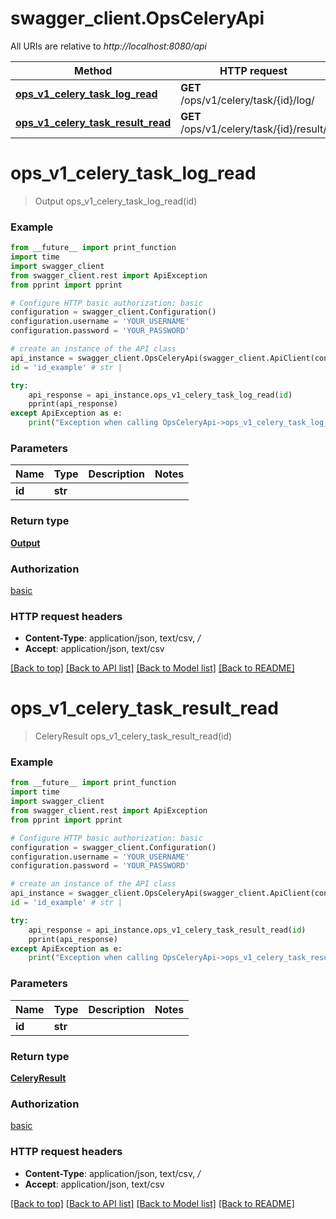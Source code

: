 # swagger_client.OpsCeleryApi

All URIs are relative to *http://localhost:8080/api*

Method | HTTP request | Description
------------- | ------------- | -------------
[**ops_v1_celery_task_log_read**](OpsCeleryApi.md#ops_v1_celery_task_log_read) | **GET** /ops/v1/celery/task/{id}/log/ | 
[**ops_v1_celery_task_result_read**](OpsCeleryApi.md#ops_v1_celery_task_result_read) | **GET** /ops/v1/celery/task/{id}/result/ | 


# **ops_v1_celery_task_log_read**
> Output ops_v1_celery_task_log_read(id)





### Example
```python
from __future__ import print_function
import time
import swagger_client
from swagger_client.rest import ApiException
from pprint import pprint

# Configure HTTP basic authorization: basic
configuration = swagger_client.Configuration()
configuration.username = 'YOUR_USERNAME'
configuration.password = 'YOUR_PASSWORD'

# create an instance of the API class
api_instance = swagger_client.OpsCeleryApi(swagger_client.ApiClient(configuration))
id = 'id_example' # str | 

try:
    api_response = api_instance.ops_v1_celery_task_log_read(id)
    pprint(api_response)
except ApiException as e:
    print("Exception when calling OpsCeleryApi->ops_v1_celery_task_log_read: %s\n" % e)
```

### Parameters

Name | Type | Description  | Notes
------------- | ------------- | ------------- | -------------
 **id** | **str**|  | 

### Return type

[**Output**](Output.md)

### Authorization

[basic](../README.md#basic)

### HTTP request headers

 - **Content-Type**: application/json, text/csv, */*
 - **Accept**: application/json, text/csv

[[Back to top]](#) [[Back to API list]](../README.md#documentation-for-api-endpoints) [[Back to Model list]](../README.md#documentation-for-models) [[Back to README]](../README.md)

# **ops_v1_celery_task_result_read**
> CeleryResult ops_v1_celery_task_result_read(id)





### Example
```python
from __future__ import print_function
import time
import swagger_client
from swagger_client.rest import ApiException
from pprint import pprint

# Configure HTTP basic authorization: basic
configuration = swagger_client.Configuration()
configuration.username = 'YOUR_USERNAME'
configuration.password = 'YOUR_PASSWORD'

# create an instance of the API class
api_instance = swagger_client.OpsCeleryApi(swagger_client.ApiClient(configuration))
id = 'id_example' # str | 

try:
    api_response = api_instance.ops_v1_celery_task_result_read(id)
    pprint(api_response)
except ApiException as e:
    print("Exception when calling OpsCeleryApi->ops_v1_celery_task_result_read: %s\n" % e)
```

### Parameters

Name | Type | Description  | Notes
------------- | ------------- | ------------- | -------------
 **id** | **str**|  | 

### Return type

[**CeleryResult**](CeleryResult.md)

### Authorization

[basic](../README.md#basic)

### HTTP request headers

 - **Content-Type**: application/json, text/csv, */*
 - **Accept**: application/json, text/csv

[[Back to top]](#) [[Back to API list]](../README.md#documentation-for-api-endpoints) [[Back to Model list]](../README.md#documentation-for-models) [[Back to README]](../README.md)

